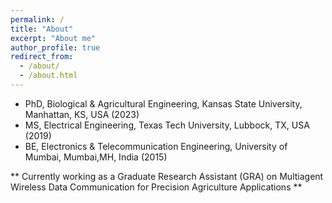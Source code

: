 ```yaml
---
permalink: /
title: "About"
excerpt: "About me"
author_profile: true
redirect_from: 
  - /about/
  - /about.html
---
```


- PhD, Biological & Agricultural Engineering, Kansas State University, Manhattan, KS, USA (2023)
- MS, Electrical Engineering, Texas Tech University, Lubbock, TX, USA (2019)
- BE, Electronics & Telecommunication Engineering, University of Mumbai, Mumbai,MH, India (2015)

** Currently working as a Graduate Research Assistant (GRA) on Multiagent Wireless Data Communication for Precision Agriculture Applications **
